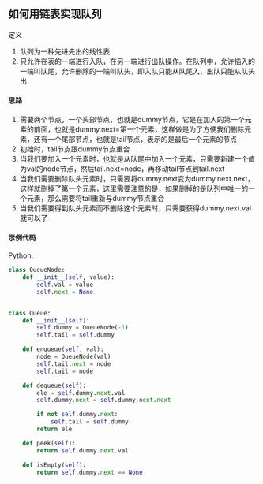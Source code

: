 ## 如何用链表实现队列

定义

1. 队列为一种先进先出的线性表
2. 只允许在表的一端进行入队，在另一端进行出队操作。在队列中，允许插入的一端叫队尾，允许删除的一端叫队头，即入队只能从队尾入，出队只能从队头出

#### 思路

1. 需要两个节点，一个头部节点，也就是dummy节点，它是在加入的第一个元素的前面，也就是dummy.next=第一个元素，这样做是为了方便我们删除元素，还有一个尾部节点，也就是tail节点，表示的是最后一个元素的节点
2. 初始时，tail节点跟dummy节点重合
3. 当我们要加入一个元素时，也就是从队尾中加入一个元素，只需要新建一个值为val的node节点，然后tail.next=node，再移动tail节点到tail.next
4. 当我们需要删除队头元素时，只需要将dummy.next变为dummy.next.next，这样就删掉了第一个元素，这里需要注意的是，如果删掉的是队列中唯一的一个元素，那么需要将tail重新与dummy节点重合
5. 当我们需要得到队头元素而不删除这个元素时，只需要获得dummy.next.val就可以了 

#### 示例代码

Python:

```py
class QueueNode:
    def __init__(self, value):
        self.val = value
        self.next = None


class Queue:
    def __init__(self):
        self.dummy = QueueNode(-1)
        self.tail = self.dummy

    def enqueue(self, val):
        node = QueueNode(val)
        self.tail.next = node
        self.tail = node

    def dequeue(self):
        ele = self.dummy.next.val
        self.dummy.next = self.dummy.next.next

        if not self.dummy.next:
            self.tail = self.dummy
        return ele

    def peek(self):
        return self.dummy.next.val

    def isEmpty(self):
        return self.dummy.next == None
```



